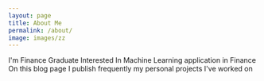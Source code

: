 ```yaml
---
layout: page
title: About Me
permalink: /about/
image: images/zz
---
```


I'm Finance Graduate Interested In Machine Learning application in Finance 
On this blog page I publish frequently my personal projects I've worked on 
